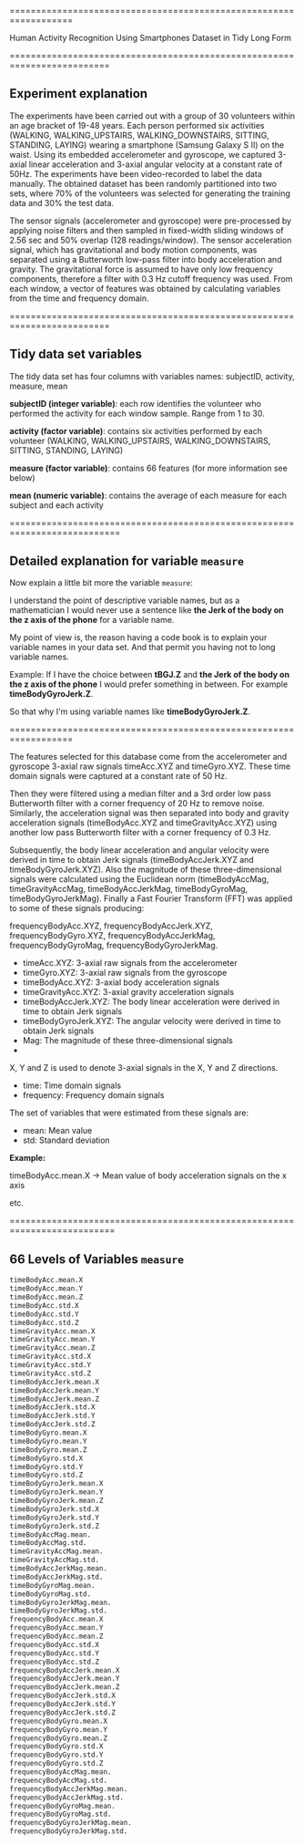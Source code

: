 ==================================================================

Human Activity Recognition Using Smartphones Dataset in Tidy Long Form

=========================================================================

## Experiment explanation

The experiments have been carried out with a group of 30 volunteers 
within an age bracket of 19-48 years. Each person performed six activities 
(WALKING, WALKING_UPSTAIRS, WALKING_DOWNSTAIRS, SITTING, STANDING, LAYING) 
wearing a smartphone (Samsung Galaxy S II) on the waist. Using its embedded 
accelerometer and gyroscope, we captured 3-axial linear acceleration and 3-axial 
angular velocity at a constant rate of 50Hz. The experiments have been video-recorded 
to label the data manually. The obtained dataset has been randomly partitioned into two sets, 
where 70% of the volunteers was selected for generating the training data and 30% the test data. 

The sensor signals (accelerometer and gyroscope) were pre-processed by applying 
noise filters and then sampled in fixed-width sliding windows of 2.56 sec and 50% overlap 
(128 readings/window). The sensor acceleration signal, which has gravitational and 
body motion components, was separated using a Butterworth low-pass filter into body acceleration and 
gravity. The gravitational force is assumed to have only low frequency components, 
therefore a filter with 0.3 Hz cutoff frequency was used. From each window, 
a vector of features was obtained by calculating variables from the time and frequency domain.  

=========================================================================

## Tidy data set variables

The tidy data set has four columns with variables names: subjectID, activity, measure, mean

**subjectID (integer variable)**: each row identifies the volunteer who performed the activity for each window sample. Range from 1 to 30.


**activity (factor variable)**: contains six activities performed by each volunteer (WALKING, WALKING_UPSTAIRS, WALKING_DOWNSTAIRS, SITTING, STANDING, LAYING)

**measure (factor variable)**: contains 66 features (for more information see below)

**mean (numeric variable)**: contains the average of each measure for each subject and each activity
 

===========================================================================

## Detailed explanation for variable `measure`

Now explain a little bit more the variable `measure`:

I understand the point of descriptive variable names, but as a mathematician I would never 
use a sentence like **the Jerk of the body on the z axis of the phone**
for a variable name.

My point of view is, the reason having a code book is to explain your 
variable names in your data set. And that permit you having not to long
variable names.

Example:
If I have the choice between **tBGJ.Z** and 
**the Jerk of the body on the z axis of the phone** I would prefer something in between.
For example **timeBodyGyroJerk.Z**.

So that why I'm using variable names like **timeBodyGyroJerk.Z**. 
 
==================================================================

The features selected for this database come from the accelerometer and 
gyroscope 3-axial raw signals timeAcc.XYZ and timeGyro.XYZ. These time domain 
signals were captured at a constant rate of 50 Hz. 

Then they were filtered using a median filter and a 3rd order low pass Butterworth 
filter with a corner frequency of 20 Hz to remove noise. Similarly, the acceleration 
signal was then separated into body and gravity acceleration signals 
(timeBodyAcc.XYZ and timeGravityAcc.XYZ) using another low pass Butterworth filter with 
a corner frequency of 0.3 Hz. 

Subsequently, the body linear acceleration and angular velocity were derived in time 
to obtain Jerk signals (timeBodyAccJerk.XYZ and timeBodyGyroJerk.XYZ). Also the magnitude 
of these three-dimensional signals were calculated using the Euclidean norm 
(timeBodyAccMag, timeGravityAccMag, timeBodyAccJerkMag, timeBodyGyroMag, timeBodyGyroJerkMag). 
Finally a Fast Fourier Transform (FFT) was applied to some of these signals producing:

frequencyBodyAcc.XYZ, frequencyBodyAccJerk.XYZ, frequencyBodyGyro.XYZ, frequencyBodyAccJerkMag, frequencyBodyGyroMag, frequencyBodyGyroJerkMag.

* timeAcc.XYZ: 3-axial raw signals from the accelerometer
* timeGyro.XYZ: 3-axial raw signals from the gyroscope
* timeBodyAcc.XYZ: 3-axial body acceleration signals
* timeGravityAcc.XYZ: 3-axial gravity acceleration signals
* timeBodyAccJerk.XYZ: The body linear acceleration were derived in time to obtain Jerk signals
* timeBodyGyroJerk.XYZ: The angular velocity were derived in time to obtain Jerk signals
* Mag: The magnitude of these three-dimensional signals
* 

X, Y and Z is used to denote 3-axial signals in the X, Y and Z directions.

* time: Time domain signals
* frequency: Frequency domain signals

The set of variables that were estimated from these signals are: 

* mean: Mean value
* std: Standard deviation

**Example:**

timeBodyAcc.mean.X -> Mean value of body acceleration signals on the x axis

etc.

========================================================================== 

## 66 Levels of Variables `measure`

```R
timeBodyAcc.mean.X
timeBodyAcc.mean.Y
timeBodyAcc.mean.Z
timeBodyAcc.std.X
timeBodyAcc.std.Y
timeBodyAcc.std.Z
timeGravityAcc.mean.X
timeGravityAcc.mean.Y
timeGravityAcc.mean.Z
timeGravityAcc.std.X
timeGravityAcc.std.Y
timeGravityAcc.std.Z
timeBodyAccJerk.mean.X
timeBodyAccJerk.mean.Y
timeBodyAccJerk.mean.Z
timeBodyAccJerk.std.X
timeBodyAccJerk.std.Y
timeBodyAccJerk.std.Z
timeBodyGyro.mean.X
timeBodyGyro.mean.Y
timeBodyGyro.mean.Z
timeBodyGyro.std.X
timeBodyGyro.std.Y
timeBodyGyro.std.Z
timeBodyGyroJerk.mean.X
timeBodyGyroJerk.mean.Y
timeBodyGyroJerk.mean.Z
timeBodyGyroJerk.std.X
timeBodyGyroJerk.std.Y
timeBodyGyroJerk.std.Z
timeBodyAccMag.mean.
timeBodyAccMag.std.
timeGravityAccMag.mean.
timeGravityAccMag.std.
timeBodyAccJerkMag.mean.
timeBodyAccJerkMag.std.
timeBodyGyroMag.mean.
timeBodyGyroMag.std.
timeBodyGyroJerkMag.mean.
timeBodyGyroJerkMag.std.
frequencyBodyAcc.mean.X
frequencyBodyAcc.mean.Y
frequencyBodyAcc.mean.Z
frequencyBodyAcc.std.X
frequencyBodyAcc.std.Y
frequencyBodyAcc.std.Z
frequencyBodyAccJerk.mean.X
frequencyBodyAccJerk.mean.Y
frequencyBodyAccJerk.mean.Z
frequencyBodyAccJerk.std.X
frequencyBodyAccJerk.std.Y
frequencyBodyAccJerk.std.Z
frequencyBodyGyro.mean.X
frequencyBodyGyro.mean.Y
frequencyBodyGyro.mean.Z
frequencyBodyGyro.std.X
frequencyBodyGyro.std.Y
frequencyBodyGyro.std.Z
frequencyBodyAccMag.mean.
frequencyBodyAccMag.std.
frequencyBodyAccJerkMag.mean.
frequencyBodyAccJerkMag.std.
frequencyBodyGyroMag.mean.
frequencyBodyGyroMag.std.
frequencyBodyGyroJerkMag.mean.
frequencyBodyGyroJerkMag.std.
```
